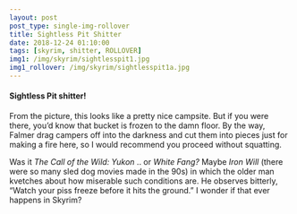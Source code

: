 ```yaml
---
layout: post
post_type: single-img-rollover
title: Sightless Pit Shitter
date: 2018-12-24 01:10:00
tags: [skyrim, shitter, ROLLOVER]
img1: /img/skyrim/sightlesspit1.jpg
img1_rollover: /img/skyrim/sightlesspit1a.jpg
---
```

#### Sightless Pit shitter!

From the picture, this looks like a pretty nice campsite. But if you were there, you’d know that bucket is frozen to the damn floor. By the way, Falmer drag campers off into the darkness and cut them into pieces just for making a fire here, so I would recommend you proceed without squatting.

Was it *The Call of the Wild: Yukon* .. or *White Fang?* Maybe *Iron Will* (there were so many sled dog movies made in the 90s) in which the older man kvetches about how miserable such conditions are. He observes bitterly, “Watch your piss freeze before it hits the ground.” I wonder if that ever happens in Skyrim?
